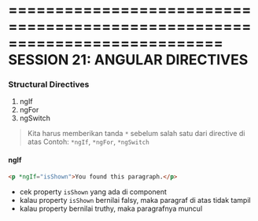 ===========================================================================
SESSION 21: ANGULAR DIRECTIVES
============================================================================

### Structural Directives

1. ngIf
2. ngFor
3. ngSwitch

> Kita harus memberikan tanda `*` sebelum salah satu dari directive di atas
> Contoh: `*ngIf`, `*ngFor`, `*ngSwitch`

#### ngIf

```html
<p *ngIf="isShown">You found this paragraph.</p>
```

- cek property `isShown` yang ada di component
- kalau property `isShown` bernilai falsy, maka paragraf di atas tidak tampil
- kalau property bernilai truthy, maka paragrafnya muncul